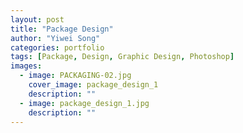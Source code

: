 ```yaml
---
layout: post
title: "Package Design"
author: "Yiwei Song"
categories: portfolio
tags: [Package, Design, Graphic Design, Photoshop]
images:
  - image: PACKAGING-02.jpg
    cover_image: package_design_1
    description: ""
  - image: package_design_1.jpg
    description: ""
---
```

